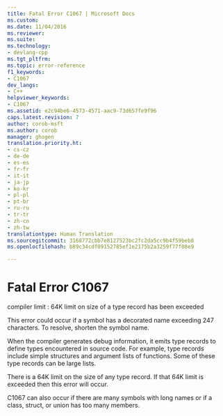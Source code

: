 ```yaml
---
title: Fatal Error C1067 | Microsoft Docs
ms.custom: 
ms.date: 11/04/2016
ms.reviewer: 
ms.suite: 
ms.technology:
- devlang-cpp
ms.tgt_pltfrm: 
ms.topic: error-reference
f1_keywords:
- C1067
dev_langs:
- C++
helpviewer_keywords:
- C1067
ms.assetid: e2c94be6-4573-4571-aac9-73d657fe9f96
caps.latest.revision: 7
author: corob-msft
ms.author: corob
manager: ghogen
translation.priority.ht:
- cs-cz
- de-de
- es-es
- fr-fr
- it-it
- ja-jp
- ko-kr
- pl-pl
- pt-br
- ru-ru
- tr-tr
- zh-cn
- zh-tw
translationtype: Human Translation
ms.sourcegitcommit: 3168772cbb7e8127523bc2fc2da5cc9b4f59beb8
ms.openlocfilehash: b89c34cdf09152785ef1e2175b2a3259f77f08e9

---
```

# Fatal Error C1067
compiler limit : 64K limit on size of a type record has been exceeded  
  
 This error could occur if a symbol has a decorated name exceeding 247 characters.  To resolve, shorten the symbol name.  
  
 When the compiler generates debug information, it emits type records to define types encountered in source code.  For example, type records include simple structures and argument lists of functions.  Some of these type records can be large lists.  
  
 There is a 64K limit on the size of any type record.  If that 64K limit is exceeded then this error will occur.  
  
 C1067 can also occur if there are many symbols with long names or if a class, struct, or union has too many members.


<!--HONumber=Jan17_HO1-->


